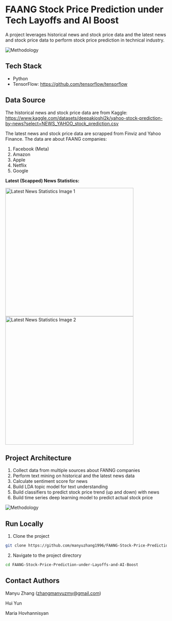 
# FAANG Stock Price Prediction under Tech Layoffs and AI Boost

A project leverages historical news and stock price data and the latest news and stock price data to perform stock price prediction in technical industry.

![Methodology](https://github.com/manyuzhang1996/Stock-Price-Prediction-with-News/assets/111943220/69f5d44c-04eb-43f8-bbac-79dc72df1b2f)


## Tech Stack
* Python
* TensorFlow: https://github.com/tensorflow/tensorflow


## Data Source
The historical news and stock price data are from Kaggle: https://www.kaggle.com/datasets/deepakjoshi2k/yahoo-stock-prediction-by-news?select=NEWS_YAHOO_stock_prediction.csv

The latest news and stock price data are scrapped from Finviz and Yahoo Finance. 
The data are about FAANG companies:
1. Facebook (Meta)
2. Amazon
3. Apple
4. Netflix
5. Google

**Latest (Scapped) News Statistics:**
<!-- Latest News Statistics Image 1 -->
<img src="https://github.com/manyuzhang1996/FAANG-Stock-Price-Prediction-under-Layoffs-and-AI-Boost/assets/111943220/86a2b571-d7e6-4498-9ba8-404613501aa2" alt="Latest News Statistics Image 1" width="400">


<!-- Latest News Statistics Image 2 -->
<img src="https://github.com/manyuzhang1996/FAANG-Stock-Price-Prediction-under-Layoffs-and-AI-Boost/assets/111943220/870a5457-cde7-4376-8882-7c4ce3d4549d" alt="Latest News Statistics Image 2" width="400">

 
## Project Architecture

1. Collect data from multiple sources about FANNG companies
2. Perform text mining on historical and the latest news data
3. Calculate sentiment score for news
4. Build LDA topic model for text understanding
5. Build classifiers to predict stock price trend (up and down) with news
6. Build time series deep learning model to predict actual stock price

![Methodology](https://github.com/manyuzhang1996/Stock-Price-Prediction-with-News/assets/111943220/69f5d44c-04eb-43f8-bbac-79dc72df1b2f)




## Run Locally

1. Clone the project

```bash
git clone https://github.com/manyuzhang1996/FAANG-Stock-Price-Prediction-under-Layoffs-and-AI-Boost.git
```

2. Navigate to the project directory
```bash
cd FAANG-Stock-Price-Prediction-under-Layoffs-and-AI-Boost
```

## Contact Authors
Manyu Zhang (zhangmanyuzmy@gmail.com)

Hui Yun

Maria Hovhannisyan
